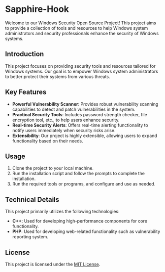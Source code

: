 # Sapphire-Hook

Welcome to our Windows Security Open Source Project! This project aims to provide a collection of tools and resources to help Windows system administrators and security professionals enhance the security of Windows systems.

## Introduction

This project focuses on providing security tools and resources tailored for Windows systems. Our goal is to empower Windows system administrators to better protect their systems from various threats.

## Key Features

- **Powerful Vulnerability Scanner**: Provides robust vulnerability scanning capabilities to detect and patch vulnerabilities in the system.
- **Practical Security Tools**: Includes password strength checker, file encryption tool, etc., to help users enhance security.
- **Real-time Security Alerts**: Offers real-time alerting functionality to notify users immediately when security risks arise.
- **Extensibility**: Our project is highly extensible, allowing users to expand functionality based on their needs.

## Usage

1. Clone the project to your local machine.
2. Run the installation script and follow the prompts to complete the installation.
3. Run the required tools or programs, and configure and use as needed.

## Technical Details

This project primarily utilizes the following technologies:

- **C++**: Used for developing high-performance components for core functionality.
- **PHP**: Used for developing web-related functionality such as vulnerability reporting system.

## License
This project is licensed under the [MIT License](LICENSE).
